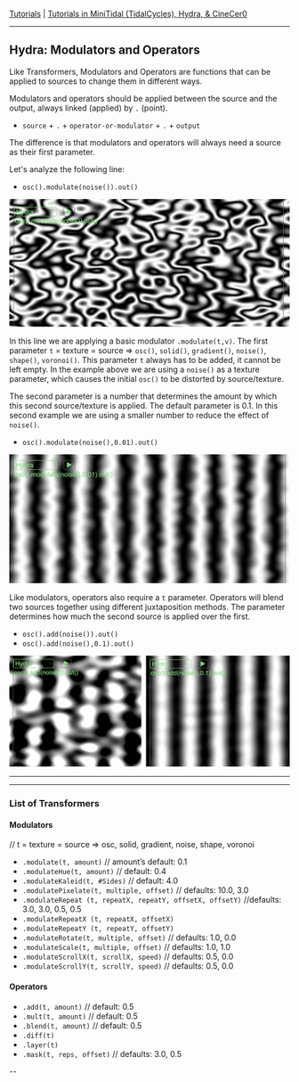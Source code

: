
[Tutorials](../README.md) | [Tutorials in MiniTidal (TidalCycles), Hydra, & CineCer0](README.md)    

-------------------------------------------------------------------------------  

## Hydra: Modulators and Operators

Like Transformers, Modulators and Operators are functions that can be applied to sources to change them in different ways.

Modulators and operators should be applied between the source and the output, always linked (applied) by `.` (point).

+ `source` + `.` + `operator-or-modulator` + `.` + `output`

The difference is that modulators and operators will always need a source as their first parameter.

Let's analyze the following line:

+ `osc().modulate(noise()).out()`

<img src="imgs/hydra-13.png" width="600">

In this line we are applying a basic modulator `.modulate(t,v)`. The first parameter `t` = texture = source => `osc()`, `solid()`, `gradient()`, `noise()`, `shape()`, `voronoi()`. This parameter `t` always has to be added, it cannot be left empty. In the example above we are using a `noise()` as a texture parameter, which causes the initial `osc()` to be distorted by source/texture.

The second parameter is a number that determines the amount by which this second source/texture is applied. The default parameter is 0.1. In this second example we are using a smaller number to reduce the effect of `noise()`.

+ `osc().modulate(noise(),0.01).out()`

<img src="imgs/hydra-14.png" width="600">

Like modulators, operators also require a `t` parameter. Operators will blend two sources together using different juxtaposition methods. The parameter determines how much the second source is applied over the first.

+ `osc().add(noise()).out()`
+ `osc().add(noise(),0.1).out()`

<img src="imgs/hydra-15.png" width="600">

_________________________________________________________________________________________
_________________________________________________________________________________________

### List of Transformers

#### Modulators

// t = texture = source => osc, solid, gradient, noise, shape, voronoi <br />

+ `.modulate(t, amount)` // amount’s default: 0.1
+ `.modulateHue(t, amount)` // default: 0.4
+ `.modulateKaleid(t, #Sides)` // default: 4.0
+ `.modulatePixelate(t, multiple, offset)` // defaults: 10.0, 3.0
+ `.modulateRepeat (t, repeatX, repeatY, offsetX, offsetY)` //defaults: 3.0, 3.0, 0.5, 0.5
+ `.modulateRepeatX (t, repeatX, offsetX)`
+ `.modulateRepeatY (t, repeatY, offsetY)`
+ `.modulateRotate(t, multiple, offset)` // defaults: 1.0, 0.0
+ `.modulateScale(t, multiple, offset)` // defaults: 1.0, 1.0
+ `.modulateScrollX(t, scrollX, speed)` // defaults: 0.5, 0.0
+ `.modulateScrollY(t, scrollY, speed)` // defaults: 0.5, 0.0


#### Operators

+ `.add(t, amount)` // default: 0.5
+ `.mult(t, amount)` // default: 0.5
+ `.blend(t, amount)` // default: 0.5
+ `.diff(t)`
+ `.layer(t)`
+ `.mask(t, reps, offset)` // defaults: 3.0, 0.5


--
